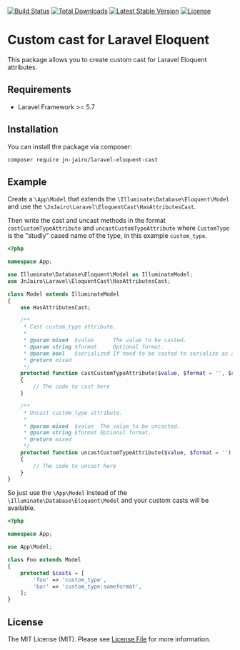 [![Build Status](https://travis-ci.com/jn-jairo/laravel-eloquent-cast.svg?branch=master)](https://travis-ci.com/jn-jairo/laravel-eloquent-cast)
[![Total Downloads](https://poser.pugx.org/jn-jairo/laravel-eloquent-cast/downloads)](https://packagist.org/packages/jn-jairo/laravel-eloquent-cast)
[![Latest Stable Version](https://poser.pugx.org/jn-jairo/laravel-eloquent-cast/v/stable)](https://packagist.org/packages/jn-jairo/laravel-eloquent-cast)
[![License](https://poser.pugx.org/jn-jairo/laravel-eloquent-cast/license)](https://packagist.org/packages/jn-jairo/laravel-eloquent-cast)

# Custom cast for Laravel Eloquent

This package allows you to create custom cast for Laravel Eloquent attributes.

## Requirements

- Laravel Framework >= 5.7

## Installation

You can install the package via composer:

```bash
composer require jn-jairo/laravel-eloquent-cast
```

## Example

Create a `\App\Model` that extends the `\Illuminate\Database\Eloquent\Model` and use the `\JnJairo\Laravel\EloquentCast\HasAttributesCast`.

Then write the cast and uncast methods in the format `castCustomTypeAttribute` and `uncastCustomTypeAttribute` where `CustomType` is the "studly" cased name of the type, in this example `custom_type`.

```php
<?php

namespace App;

use Illuminate\Database\Eloquent\Model as IlluminateModel;
use JnJairo\Laravel\EloquentCast\HasAttributesCast;

class Model extends IlluminateModel
{
    use HasAttributesCast;

    /**
     * Cast custom_type attribute.
     *
     * @param mixed  $value      The value to be casted.
     * @param string $format     Optional format.
     * @param bool   $serialized If need to be casted to serialize as array/json.
     * @return mixed
     */
    protected function castCustomTypeAttribute($value, $format = '', $serialized = false)
    {
        // The code to cast here
    }

    /**
     * Uncast custom_type attribute.
     *
     * @param mixed  $value  The value to be uncasted.
     * @param string $format Optional format.
     * @return mixed
     */
    protected function uncastCustomTypeAttribute($value, $format = '')
    {
        // The code to uncast here
    }
}
```

So just use the `\App\Model` instead of the `\Illuminate\Database\Eloquent\Model` and your custom casts will be available.

```php
<?php

namespace App;

use App\Model;

class Foo extends Model
{
    protected $casts = [
        'foo' => 'custom_type',
        'bar' => 'custom_type:someformat',
    ];
}
```

## License

The MIT License (MIT). Please see [License File](LICENSE.md) for more information.
